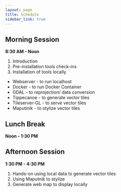 ```yaml
---
layout: page
title: Schedule
sidebar_link: true
---
```

##  Morning Session ##
__8:30 AM - Noon__
1. Introduction
2. Pre-installation tools check-ins
3. Installation of tools locally
  * Webserver - to run localhost
  * Docker - to run Docker Container
  * GDAL - to reprojection/ data conversion
  * Tippecanoe - to generate vector tiles
  * Tileserver-GL - to serve vector tiles
  * Maputinik - to stylize vector tiles


## Lunch Break ##
__Noon - 1:30 PM__


## Afternoon Session ##
__1:30 PM - 4:30 PM__
1. Hands-on using local data to generate vector tiles
2. Using Maputnik to stylize
3. Generate web map to display locally
